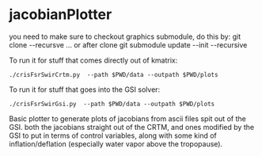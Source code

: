 # jacobianPlotter
you need to make sure to checkout graphics submodule, do this by:
git clone --recursve ...
or after clone
git submodule update --init --recursive

To run it for stuff that comes directly out of kmatrix:
```shell
./crisFsrSwirCrtm.py  --path $PWD/data --outpath $PWD/plots
```
To run it for stuff that goes into the GSI solver:
```shell
./crisFsrSwirGsi.py  --path $PWD/data --outpath $PWD/plots
```

Basic plotter to generate plots of jacobians from ascii files spit out of the GSI. both the jacobians straight out of the CRTM, and ones modified by the GSI to put in terms of control variables, along with some kind of inflation/deflation (especially water vapor above the tropopause). 
